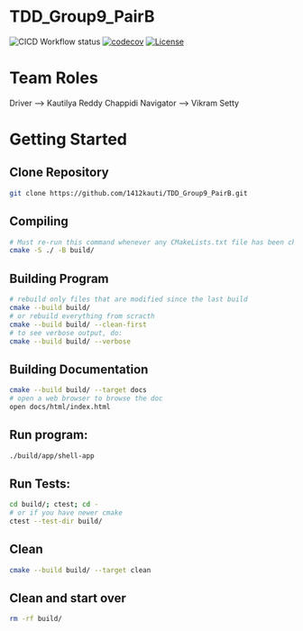 # TDD_Group9_PairB

![CICD Workflow status](https://github.com/1412kauti/TDD_Group9_PairB/actions/workflows/cmake-multi-platform.yml/badge.svg) 
[![codecov](https://codecov.io/gh/1412kauti/TDD_Group9_PairB/graph/badge.svg?token=DW2YG5VPUI)](https://codecov.io/gh/1412kauti/TDD_Group9_PairB)
[![License](https://img.shields.io/badge/license-MIT-blue.svg)](LICENSE)

# Team Roles
Driver --> Kautilya Reddy Chappidi
Navigator --> Vikram Setty

# Getting Started

## Clone Repository
```sh
git clone https://github.com/1412kauti/TDD_Group9_PairB.git
```
## Compiling
```sh
# Must re-run this command whenever any CMakeLists.txt file has been changed.
cmake -S ./ -B build/
```

## Building Program
```sh
# rebuild only files that are modified since the last build
cmake --build build/
# or rebuild everything from scracth
cmake --build build/ --clean-first
# to see verbose output, do:
cmake --build build/ --verbose
```

## Building Documentation
```sh
cmake --build build/ --target docs
# open a web browser to browse the doc
open docs/html/index.html
```
## Run program:
```sh
./build/app/shell-app
```

## Run Tests:
```sh
cd build/; ctest; cd -
# or if you have newer cmake
ctest --test-dir build/
```
## Clean
```sh
cmake --build build/ --target clean
```

## Clean and start over
```sh
rm -rf build/
```
